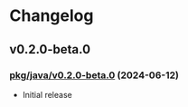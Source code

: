 # Changelog

## v0.2.0-beta.0

### [pkg/java/v0.2.0-beta.0](https://github.com/openfga/language/tree/a3958b8187145f3a1f98f1d7334ba49411521cc8/pkg/java) (2024-06-12)

- Initial release

